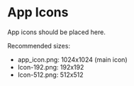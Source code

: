 # App Icons

App icons should be placed here.

Recommended sizes:
- app_icon.png: 1024x1024 (main icon)
- Icon-192.png: 192x192
- Icon-512.png: 512x512

